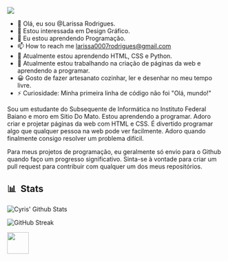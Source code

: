 
![](https://github.com/halfrost/halfrost/blob/master/icons/header_1.png)


- 👋 Olá, eu sou @Larissa Rodrigues.
- 👀 Estou interessada em Design Gráfico.
- 🌱 Eu estou aprendendo Programação.
- 📫 How to reach me larissa0007rodrigues@gmail.com
- 🌱 Atualmente estou aprendendo HTML, CSS e Python.
- 🔭 Atualmente estou trabalhando na criação de páginas da web e aprendendo a programar.
- 😀 Gosto de fazer artesanato cozinhar, ler e desenhar no meu tempo livre.
- ⚡ Curiosidade: Minha primeira linha de código não foi "Olá, mundo!"
 
Sou um estudante do Subsequente de Informática no Instituto Federal Baiano e moro em Sitio Do Mato. Estou aprendendo a programar. Adoro criar e projetar páginas da web com HTML e CSS. É divertido programar algo que qualquer pessoa na web pode ver facilmente. Adoro quando finalmente consigo resolver um problema difícil. 

Para meus projetos de programação, eu geralmente só envio para o Github quando faço um progresso significativo. Sinta-se à vontade para criar um pull request para contribuir com qualquer um dos meus repositórios.



## 📊 &nbsp;Stats

![Cyris' Github Stats](https://github-readme-stats.vercel.app/api?username=Larissa-bee&hide=contribs,prs&show_icons=true&bg_color=0d1116&title_color=ce09ec&text_color=a4aacb&icon_color=007ec6)

![GitHub Streak](https://github-readme-streak-stats.herokuapp.com/?user=Larissa-bee&theme=dark&count_private=true&bg_color=0d1116&title_color=ce09ec&text_color=a4aacb&icon_color=007ec6)



<img src="https://media.giphy.com/media/mGcNjsfWAjY5AEZNw6/giphy.gif" width="50"> 
     
<!---
Larissa-bee/Larissa-bee is a ✨ special ✨ repository because its `README.md` (this file) appears on your GitHub profile.
You can click the Preview link to take a look at your changes.
--->
